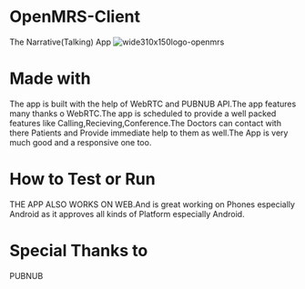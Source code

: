 # OpenMRS-Client
The Narrative(Talking) App ![wide310x150logo-openmrs](https://cloud.githubusercontent.com/assets/16499470/12377840/1bf99c9e-bd51-11e5-8a42-9681a3545724.png)

# Made with
The app is built with the help of WebRTC and PUBNUB API.The app features many thanks o WebRTC.The app is scheduled to provide a well packed features like Calling,Recieving,Conference.The Doctors can contact with there Patients and Provide immediate help to them as well.The App is very much good and a responsive one too.

# How to Test or Run
THE APP ALSO WORKS ON WEB.And is great working on Phones especially Android as it approves all kinds of Platform especially Android.

# Special Thanks to
 PUBNUB
